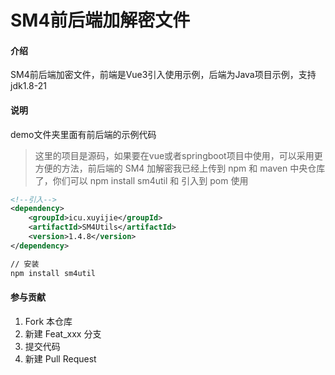# SM4前后端加解密文件

#### 介绍
SM4前后端加密文件，前端是Vue3引入使用示例，后端为Java项目示例，支持jdk1.8-21

#### 说明
demo文件夹里面有前后端的示例代码



> 这里的项目是源码，如果要在vue或者springboot项目中使用，可以采用更方便的方法，前后端的 SM4 加解密我已经上传到 npm 和 maven 中央仓库了，你们可以 npm install sm4util 和 引入到 pom 使用

```xml
<!--引入-->
<dependency>
    <groupId>icu.xuyijie</groupId>
    <artifactId>SM4Utils</artifactId>
    <version>1.4.8</version>
</dependency>
```

```bash
// 安装
npm install sm4util
```


#### 参与贡献

1.  Fork 本仓库
2.  新建 Feat_xxx 分支
3.  提交代码
4.  新建 Pull Request


